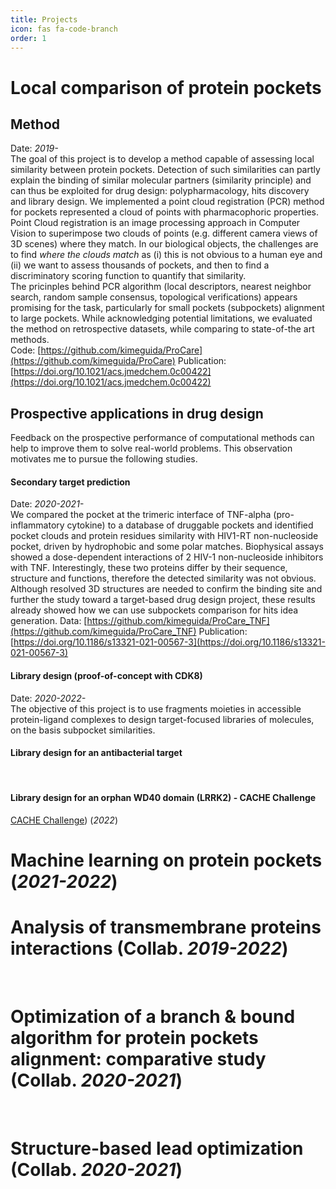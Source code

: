 ```yaml
---
title: Projects
icon: fas fa-code-branch
order: 1
---
```






# Local comparison of protein pockets
## Method
Date: *2019-*<br>
The goal of this project is to develop a method capable of assessing local similarity between protein pockets.
Detection of such similarities can partly explain the binding of similar molecular partners (similarity principle) and can thus be exploited for drug design: polypharmacology, hits discovery and library design. We implemented a point cloud registration (PCR) method for pockets represented a cloud of points with pharmacophoric properties. Point Cloud registration is an image processing approach in Computer Vision to superimpose two clouds of points (e.g. different camera views of 3D scenes) where they match. In our biological objects, the challenges are to find *where the clouds match* as (i) this is not obvious to a human eye and (ii) we want to assess thousands of pockets, and then to find a discriminatory scoring function to quantify that similarity. <br>
The pricinples behind PCR algorithm (local descriptors, nearest neighbor search, random sample consensus, topological verifications) appears promising for the task, particularly for small pockets (subpockets) alignment to large pockets. While acknowledging potential limitations, we evaluated the method on retrospective datasets, while comparing to state-of-the art methods. <br>
Code: [https://github.com/kimeguida/ProCare](https://github.com/kimeguida/ProCare)
Publication: [https://doi.org/10.1021/acs.jmedchem.0c00422](https://doi.org/10.1021/acs.jmedchem.0c00422)

## Prospective applications in drug design
Feedback on the prospective performance of computational methods can help to improve them to solve real-world problems. This observation motivates me to pursue the following studies.

#### Secondary target prediction
Date: *2020-2021-*<br>
We compared the pocket at the trimeric interface of TNF-alpha (pro-inflammatory cytokine) to a database of druggable pockets and identified pocket clouds and protein residues similarity with HIV1-RT non-nucleoside pocket, driven by hydrophobic and some polar matches. Biophysical assays showed a dose-dependent interactions of 2 HIV-1 non-nucleoside inhibitors with TNF. Interestingly, these two proteins differ by their sequence, structure and functions, therefore the detected similarity was not obvious. Although resolved 3D structures are needed to confirm the binding site and further the study toward a target-based drug design project, these results already showed how we can use subpockets comparison for hits idea generation.
Data: [https://github.com/kimeguida/ProCare_TNF](https://github.com/kimeguida/ProCare_TNF)
Publication: [https://doi.org/10.1186/s13321-021-00567-3](https://doi.org/10.1186/s13321-021-00567-3)

#### Library design (proof-of-concept with CDK8)
Date: *2020-2022-*<br>
The objective of this project is to use fragments moieties in accessible protein-ligand complexes to design target-focused libraries of molecules, on the basis subpocket similarities. <br>

#### Library design for an antibacterial target
<br>

#### Library design for an orphan WD40 domain (LRRK2) - CACHE Challenge
 [CACHE Challenge](https://cache-challenge.org/competitions/challenge-1)) (*2022*) <br>


# Machine learning on protein pockets (*2021-2022*)

# Analysis of transmembrane proteins interactions (Collab. *2019-2022*)

<br>

# Optimization of a branch & bound algorithm for protein pockets alignment: comparative study (Collab. *2020-2021*) <br>
<br>

# Structure-based lead optimization (Collab. *2020-2021*)
<br>


